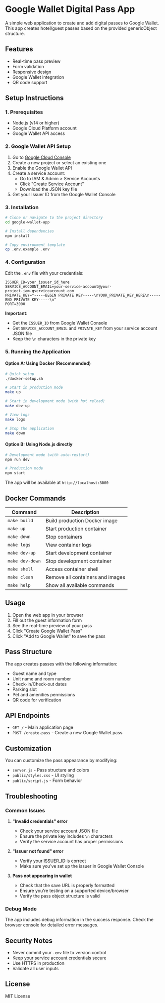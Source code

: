 # Google Wallet Digital Pass App

A simple web application to create and add digital passes to Google Wallet. This app creates hotel/guest passes based on the provided genericObject structure.

## Features

- Real-time pass preview
- Form validation
- Responsive design
- Google Wallet integration
- QR code support

## Setup Instructions

### 1. Prerequisites

- Node.js (v14 or higher)
- Google Cloud Platform account
- Google Wallet API access

### 2. Google Wallet API Setup

1. Go to [Google Cloud Console](https://console.cloud.google.com/)
2. Create a new project or select an existing one
3. Enable the Google Wallet API
4. Create a service account:
   - Go to IAM & Admin > Service Accounts
   - Click "Create Service Account"
   - Download the JSON key file
5. Get your Issuer ID from the Google Wallet Console

### 3. Installation

```bash
# Clone or navigate to the project directory
cd google-wallet-app

# Install dependencies
npm install

# Copy environment template
cp .env.example .env
```

### 4. Configuration

Edit the `.env` file with your credentials:

```env
ISSUER_ID=your_issuer_id_here
SERVICE_ACCOUNT_EMAIL=your-service-account@your-project.iam.gserviceaccount.com
PRIVATE_KEY="-----BEGIN PRIVATE KEY-----\nYOUR_PRIVATE_KEY_HERE\n-----END PRIVATE KEY-----\n"
PORT=3000
```

**Important**: 
- Get the `ISSUER_ID` from Google Wallet Console
- Get `SERVICE_ACCOUNT_EMAIL` and `PRIVATE_KEY` from your service account JSON file
- Keep the `\n` characters in the private key

### 5. Running the Application

#### Option A: Using Docker (Recommended)

```bash
# Quick setup
./docker-setup.sh

# Start in production mode
make up

# Start in development mode (with hot reload)
make dev-up

# View logs
make logs

# Stop the application
make down
```

#### Option B: Using Node.js directly

```bash
# Development mode (with auto-restart)
npm run dev

# Production mode
npm start
```

The app will be available at `http://localhost:3000`

## Docker Commands

| Command | Description |
|---------|-------------|
| `make build` | Build production Docker image |
| `make up` | Start production container |
| `make down` | Stop containers |
| `make logs` | View container logs |
| `make dev-up` | Start development container |
| `make dev-down` | Stop development container |
| `make shell` | Access container shell |
| `make clean` | Remove all containers and images |
| `make help` | Show all available commands |

## Usage

1. Open the web app in your browser
2. Fill out the guest information form
3. See the real-time preview of your pass
4. Click "Create Google Wallet Pass"
5. Click "Add to Google Wallet" to save the pass

## Pass Structure

The app creates passes with the following information:
- Guest name and type
- Unit name and room number
- Check-in/Check-out dates
- Parking slot
- Pet and amenities permissions
- QR code for verification

## API Endpoints

- `GET /` - Main application page
- `POST /create-pass` - Create a new Google Wallet pass

## Customization

You can customize the pass appearance by modifying:
- `server.js` - Pass structure and colors
- `public/styles.css` - UI styling
- `public/script.js` - Form behavior

## Troubleshooting

### Common Issues

1. **"Invalid credentials" error**
   - Check your service account JSON file
   - Ensure the private key includes `\n` characters
   - Verify the service account has proper permissions

2. **"Issuer not found" error**
   - Verify your ISSUER_ID is correct
   - Make sure you've set up the issuer in Google Wallet Console

3. **Pass not appearing in wallet**
   - Check that the save URL is properly formatted
   - Ensure you're testing on a supported device/browser
   - Verify the pass object structure is valid

### Debug Mode

The app includes debug information in the success response. Check the browser console for detailed error messages.

## Security Notes

- Never commit your `.env` file to version control
- Keep your service account credentials secure
- Use HTTPS in production
- Validate all user inputs

## License

MIT License
